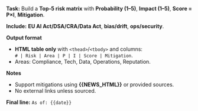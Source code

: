 <!-- File: prompts/risks_en.md -->
**Task:** Build a **Top‑5 risk matrix** with **Probability (1–5)**, **Impact (1–5)**, **Score = P×I**, **Mitigation**.

**Include:** **EU AI Act/DSA/CRA/Data Act**, **bias/drift**, **ops/security**.

**Output format**
- **HTML table only** with `<thead>`/`<tbody>` and columns:  
  `# | Risk | Area | P | I | Score | Mitigation`.
- Areas: Compliance, Tech, Data, Operations, Reputation.

**Notes**
- Support mitigations using **{{NEWS_HTML}}** or provided sources.
- No external links unless sourced.

**Final line:** `As of: {{date}}`
